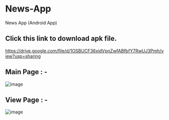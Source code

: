 # News-App
News App (Android App)

## Click this link to download apk file.
https://drive.google.com/file/d/1OSBUCF36xidVpnZwfABfbfY7RwUJ3Pmh/view?usp=sharing

## Main Page : -

![image](https://res.cloudinary.com/singhprateek089/image/upload/v1595750292/Screenshot_20200726-131511_r2qgrh.png)

## View Page : - 
 
![image](https://res.cloudinary.com/singhprateek089/image/upload/v1595750297/Screenshot_20200726-131526_rqbfal.png)
